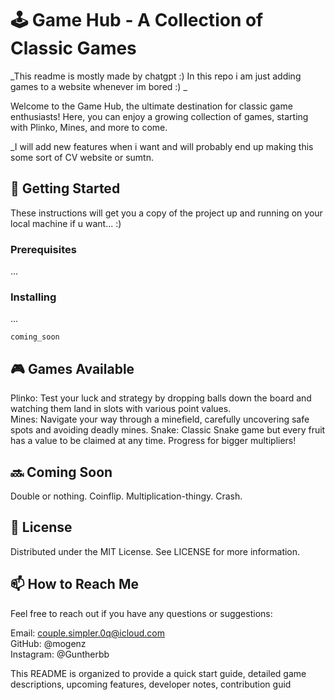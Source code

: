 # 🕹️ Game Hub - A Collection of Classic Games
_This readme is mostly made by chatgpt :) In this repo i am just adding games to a website whenever im bored :)
_

Welcome to the Game Hub, the ultimate destination for classic game enthusiasts! Here, you can enjoy a growing collection of games, starting with Plinko, Mines, and more to come.  

_I will add new features when i want and will probably end up making this some sort of CV website or sumtn. 

## 🚀 Getting Started

These instructions will get you a copy of the project up and running on your local machine if u want... :)

### Prerequisites
...


### Installing
...

```
coming_soon
```




## 🎮 Games Available
Plinko: Test your luck and strategy by dropping balls down the board and watching them land in slots with various point values.  
Mines: Navigate your way through a minefield, carefully uncovering safe spots and avoiding deadly mines.
Snake: Classic Snake game but every fruit has a value to be claimed at any time. Progress for bigger multipliers!


## 🔜 Coming Soon
Double or nothing.
Coinflip. 
Multiplication-thingy. 
Crash. 


## 📜 License
Distributed under the MIT License. See LICENSE for more information.

## 📫 How to Reach Me
Feel free to reach out if you have any questions or suggestions:

Email: couple.simpler.0q@icloud.com  
GitHub: @mogenz  
Instagram: @Guntherbb  




This README is organized to provide a quick start guide, detailed game descriptions, upcoming features, developer notes, contribution guid
